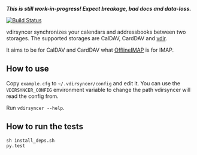 ***This is still work-in-progress! Expect breakage, bad docs and data-loss.***

[![Build Status](https://travis-ci.org/untitaker/vdirsyncer.png?branch=master)](https://travis-ci.org/untitaker/vdirsyncer)

vdirsyncer synchronizes your calendars and addressbooks between two storages.
The supported storages are CalDAV, CardDAV and
[vdir](https://github.com/untitaker/vdir).

It aims to be for CalDAV and CardDAV what
[OfflineIMAP](http://offlineimap.org/) is for IMAP.

## How to use

Copy `example.cfg` to `~/.vdirsyncer/config` and edit it. You can use the
`VDIRSYNCER_CONFIG` environment variable to change the path vdirsyncer will
read the config from.

Run `vdirsyncer --help`.

## How to run the tests

    sh install_deps.sh
    py.test
